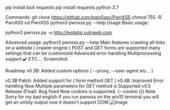 pip install bs4
requests
pip install requests
python 3.7

Commands:
git clone https://github.com/pwn0sec/PwnXSS
chmod 755 -R PwnXSS
cd PwnXSS
python3 pwnxss.py --help 
Usage
Basic usage:

python3 pwnxss.py -u http://testphp.vulnweb.com

Advanced usage:
python3 pwnxss.py --help
Main features
crawling all links on a website ( crawler engine )
POST and GET forms are supported
many settings that can be customized
Advanced error handling
Multiprocessing support.✔️
ETC....
Screenshot


Roadmap
v0.3B:
Added custom options ( --proxy, --user-agent etc... )

v0.3B Patch:
Added support for ( form method GET )
v0.4B:
Improved Error handling
Now Multiple parameters for GET method is Supported
v0.5 Release (Final):
Bug fixed
Now cookies is supported. (--cookie {})
Note
Sorry for my bad english
if you run pwnxss on the win10 terminal you will get an untidy output
now it doesn't support DOM
![image](https://github.com/NashChat/Xss-Scanner/assets/164668378/2eafbeb4-5cb4-43ef-82f8-3a81e0434c7c)
